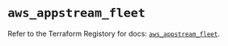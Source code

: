 # `aws_appstream_fleet`

Refer to the Terraform Registory for docs: [`aws_appstream_fleet`](https://registry.terraform.io/providers/hashicorp/aws/5.5.0/docs/resources/appstream_fleet).
